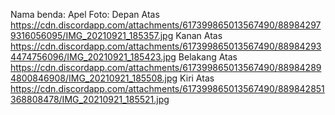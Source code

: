 Nama benda: Apel
Foto:
Depan Atas
https://cdn.discordapp.com/attachments/617399865013567490/889842979316056095/IMG_20210921_185357.jpg
Kanan Atas
https://cdn.discordapp.com/attachments/617399865013567490/889842934474756096/IMG_20210921_185423.jpg
Belakang Atas
https://cdn.discordapp.com/attachments/617399865013567490/889842894800846908/IMG_20210921_185508.jpg
Kiri Atas
https://cdn.discordapp.com/attachments/617399865013567490/889842851368808478/IMG_20210921_185521.jpg
